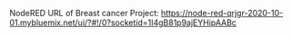 NodeRED URL of Breast cancer Project: https://node-red-qrjgr-2020-10-01.mybluemix.net/ui/?#!/0?socketid=1I4gB81p9ajEYHipAABc
